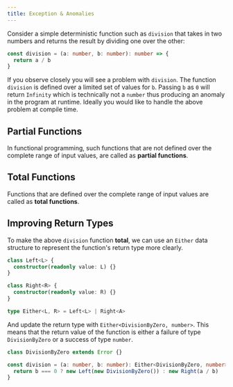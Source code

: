 ```yaml
---
title: Exception & Anomalies
---
```


Consider a simple deterministic function such as `division` that takes in two numbers and returns the result by dividing one over the other:

```ts
const division = (a: number, b: number): number => {
  return a / b
}
```

If you observe closely you will see a problem with `division`. The function `division` is defined over a limited set of values for `b`. Passing `b` as `0` will return `Infinity` which is technically not a `number` thus producing an anomaly in the program at runtime. Ideally you would like to handle the above problem at compile time.

## Partial Functions

In functional programming, such functions that are not defined over the complete range of input values, are called as **partial functions**.

## Total Functions

Functions that are defined over the complete range of input values are called as **total functions**.

## Improving Return Types

To make the above `division` function **total**, we can use an `Either` data structure to represent the function's return type more clearly.

```ts
class Left<L> {
  constructor(readonly value: L) {}
}

class Right<R> {
  constructor(readonly value: R) {}
}

type Either<L, R> = Left<L> | Right<A>
```

And update the return type with `Either<DivisionByZero, number>`. This means that the return value of the function is either a failure of type `DivisionByZero` or a success of type `number`.

```ts
class DivisionByZero extends Error {}

const division = (a: number, b: number): Either<DivisionByZero, number> => {
  return b === 0 ? new Left(new DivisionByZero()) : new Right(a / b)
}
```
